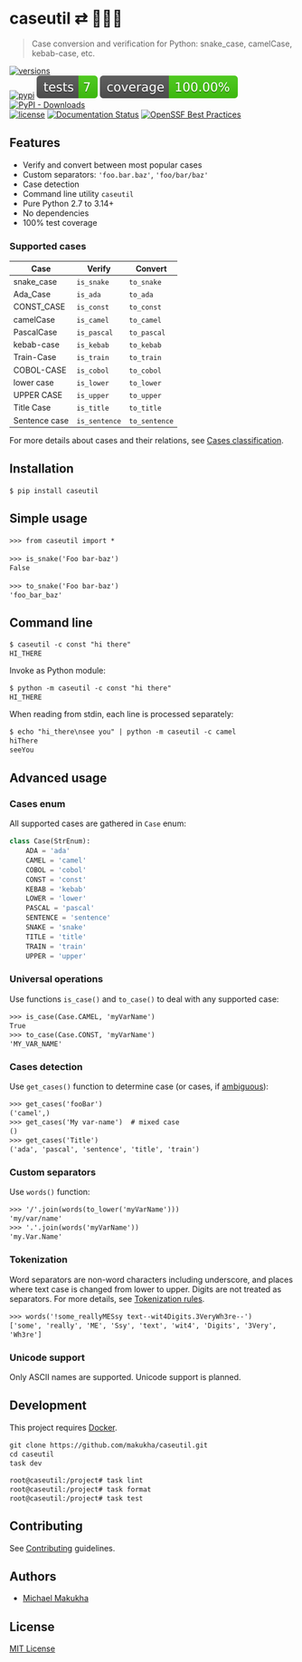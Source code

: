 # caseutil ⇄ 🐍🐫🍢
> Case conversion and verification for Python: snake_case, camelCase, kebab-case, etc.

[![versions](https://img.shields.io/pypi/pyversions/caseutil.svg)](https://pypi.org/project/caseutil)  
[![pypi](https://img.shields.io/pypi/v/caseutil.svg#v0.6.5)](https://pypi.python.org/pypi/caseutil)
[![Tests](https://raw.githubusercontent.com/makukha/caseutil/v0.6.5/docs/badge/tests.svg)](https://github.com/makukha/caseutil)
[![Coverage](https://raw.githubusercontent.com/makukha/caseutil/v0.6.5/docs/badge/coverage.svg)](https://github.com/makukha/caseutil)
[![PyPI - Downloads](https://img.shields.io/pypi/dw/caseutil)](https://pypistats.org/packages/caseutil)  
[![license](https://img.shields.io/github/license/makukha/caseutil.svg)](https://github.com/makukha/caseutil/blob/main/LICENSE)
[![Documentation Status](https://readthedocs.org/projects/caseutil/badge/?version=latest)](https://caseutil.readthedocs.io/en/latest/?badge=latest)
[![OpenSSF Best Practices](https://www.bestpractices.dev/projects/9342/badge)](https://www.bestpractices.dev/projects/9342)

## Features

* Verify and convert between most popular cases
* Custom separators: `'foo.bar.baz'`, `'foo/bar/baz'`
* Case detection
* Command line utility `caseutil`
* Pure Python 2.7 to 3.14+
* No dependencies
* 100% test coverage

### Supported cases

| Case          | Verify        | Convert       |
|---------------|---------------|---------------|
| snake_case    | `is_snake`    | `to_snake`    |
| Ada_Case      | `is_ada`      | `to_ada`      |
| CONST_CASE    | `is_const`    | `to_const`    |
| camelCase     | `is_camel`    | `to_camel`    |
| PascalCase    | `is_pascal`   | `to_pascal`   |
| kebab-case    | `is_kebab`    | `to_kebab`    |
| Train-Case    | `is_train`    | `to_train`    |
| COBOL-CASE    | `is_cobol`    | `to_cobol`    |
| lower case    | `is_lower`    | `to_lower`    |
| UPPER CASE    | `is_upper`    | `to_upper`    |
| Title Case    | `is_title`    | `to_title`    |
| Sentence case | `is_sentence` | `to_sentence` |

For more details about cases and their relations, see [Cases classification](classification).

## Installation

```shell
$ pip install caseutil
```

## Simple usage

```doctest
>>> from caseutil import *

>>> is_snake('Foo bar-baz')
False

>>> to_snake('Foo bar-baz')
'foo_bar_baz'
```

## Command line

```shell
$ caseutil -c const "hi there"
HI_THERE
```

Invoke as Python module:
```shell
$ python -m caseutil -c const "hi there"
HI_THERE
```

When reading from stdin, each line is processed separately:
```shell
$ echo "hi_there\nsee you" | python -m caseutil -c camel
hiThere
seeYou
```

## Advanced usage

### Cases enum

All supported cases are gathered in `Case` enum:
```python
class Case(StrEnum):
    ADA = 'ada'
    CAMEL = 'camel'
    COBOL = 'cobol'
    CONST = 'const'
    KEBAB = 'kebab'
    LOWER = 'lower'
    PASCAL = 'pascal'
    SENTENCE = 'sentence'
    SNAKE = 'snake'
    TITLE = 'title'
    TRAIN = 'train'
    UPPER = 'upper'
```

### Universal operations

Use functions `is_case()` and `to_case()` to deal with any supported case:

```doctest
>>> is_case(Case.CAMEL, 'myVarName')
True
>>> to_case(Case.CONST, 'myVarName')
'MY_VAR_NAME'
```

### Cases detection

Use `get_cases()` function to determine case (or cases, if [ambiguous](classification#ambiguity)):

```doctest
>>> get_cases('fooBar')
('camel',)
>>> get_cases('My var-name')  # mixed case
()
>>> get_cases('Title')
('ada', 'pascal', 'sentence', 'title', 'train')
```

### Custom separators

Use `words()` function:

```doctest
>>> '/'.join(words(to_lower('myVarName')))
'my/var/name'
>>> '.'.join(words('myVarName'))
'my.Var.Name'
```

### Tokenization

Word separators are non-word characters including underscore, and places where text case is changed from lower to upper. Digits are not treated as separators. For more details, see [Tokenization rules](tokenize).

```doctest
>>> words('!some_reallyMESsy text--wit4Digits.3VeryWh3re--')
['some', 'really', 'ME', 'Ssy', 'text', 'wit4', 'Digits', '3Very', 'Wh3re']
```

### Unicode support

Only ASCII names are supported. Unicode support is planned.

## Development

This project requires [Docker](https://www.docker.com).

```shell
git clone https://github.com/makukha/caseutil.git
cd caseutil
task dev
```

```shell
root@caseutil:/project# task lint
root@caseutil:/project# task format
root@caseutil:/project# task test
```

## Contributing

See [Contributing](https://github.com/makukha/caseutil/blob/main/.github/CONTRIBUTING.md) guidelines.

## Authors

* [Michael Makukha](https://github.com/makukha)

## License

[MIT License](https://github.com/makukha/caseutil/blob/main/LICENSE)
